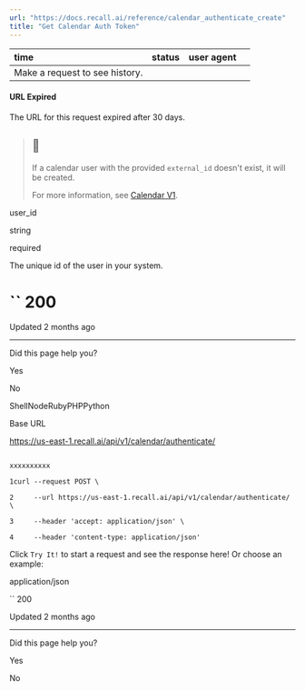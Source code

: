 ```yaml
---
url: "https://docs.recall.ai/reference/calendar_authenticate_create"
title: "Get Calendar Auth Token"
---
```


| time | status | user agent |  |
| :-- | :-- | :-- | :-- |
| Make a request to see history. |

#### URL Expired

The URL for this request expired after 30 days.

> ## 📘
>
> If a calendar user with the provided `external_id` doesn't exist, it will be created.
>
> For more information, see [Calendar V1](https://docs.recall.ai/docs/calendar-v1-1#generate-a-calendar-auth-token).

user\_id

string

required

The unique id of the user in your system.

# `` 200

Updated 2 months ago

* * *

Did this page help you?

Yes

No

ShellNodeRubyPHPPython

Base URL

https://us-east-1.recall.ai/api/v1/calendar/authenticate/

```

xxxxxxxxxx

1curl --request POST \

2     --url https://us-east-1.recall.ai/api/v1/calendar/authenticate/ \

3     --header 'accept: application/json' \

4     --header 'content-type: application/json'

```

Click `Try It!` to start a request and see the response here! Or choose an example:

application/json

`` 200

Updated 2 months ago

* * *

Did this page help you?

Yes

No